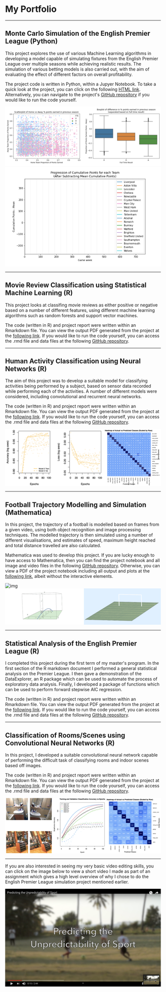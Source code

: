 # My Portfolio
-------------

## Monte Carlo Simulation of the English Premier League (Python)

This project explores the use of various Machine Learning algorithms in developing a model capable of simulating fixtures from the English Premier League over multiple seasons while achieving realistic results. The simulation of various betting models is also carried out, with the aim of evaluating the effect of different factors on overall profitability.

The project code is written in Python, within a Jupyer Notebook. To take a quick look at the project, you can click on the following [HTML link](https://htmlpreview.github.io/?https://github.com/fanahanmc/epl-monte-carlo-sim/blob/master/HTML_files/ACM40960_Project_20203868.html). Alternatively, you can navigate to the project's [GitHub repository](https://github.com/fanahanmc/epl-monte-carlo-sim) if you would like to run the code yourself.

![img](img/PPCprev_analysis.png)
![img](img/pointsprogression.gif)

-------------

## Movie Review Classification using Statistical Machine Learning (R)

This project looks at classifing movie reviews as either positive or negative based on a number of different features, using different machine learning algorithms such as random forests and support vector machines.

The code (written in R) and project report were written within an Rmarkdown file. You can view the output PDF generated from the project at the [following link](https://fanahanmc.github.io/PDF_files/STAT30270_FinalAssignment.pdf). If you would like to run the code yourself, you can access the .rmd file and data files at the following [GitHub repository](https://github.com/fanahanmc/movie-review-classification).

-------------

## Human Activity Classification using Neural Networks (R)

The aim of this project was to develop a suitable model for classifying activities being performed by a subject, based on sensor data recorded while performing each of the activities. A number of different models were considered, including convolutional and recurrent neural networks.

The code (written in R) and project report were written within an Rmarkdown file. You can view the output PDF generated from the project at the [following link](https://fanahanmc.github.io/PDF_files/STAT40970_EOT_Assignment_FMS.pdf). If you would like to run the code yourself, you can access the .rmd file and data files at the following [GitHub repository](https://github.com/fanahanmc/activity-classification-nnet).

![img](img/MLAI_proj1.png)

-------------

## Football Trajectory Modelling and Simulation (Mathematica)

In this project, the trajectory of a football is modelled based on frames from a given video, using both object recognition and image processing techniques. The modelled trajectory is then simulated using a number of different visualisations, and estimates of speed, maximum height reached and total distance travelled are also calculated.

Mathematica was used to develop this project. If you are lucky enough to have access to Mathematica, then you can find the project notebook and all image and video files in the following [GitHub repository](https://github.com/fanahanmc/football-flight-model-sim). Otherwise, you can view a PDF of the project notebook including all output and plots at the [following link](https://fanahanmc.github.io/PDF_files/ACM40730_Project_static.pdf), albeit without the interactive elements.

![img](img/footballgif1.gif)
![img](img/footballgif5.gif)

-------------

## Statistical Analysis of the English Premier League (R)

I completed this project during the first term of my master's program. In the first section of the R markdown document I performed a general statistical analysis on the Premier League. I then gave a demonstration of the DataExplorer, an R package which can be used to automate the process of exploratory data analysis. Finally, I developed a package of functions which can be used to perform forward stepwise AIC regression.

The code (written in R) and project report were written within an Rmarkdown file. You can view the output PDF generated from the project at the [following link](https://fanahanmc.github.io/PDF_files/STAT40620_Project_FMS.pdf). If you would like to run the code yourself, you can access the .rmd file and data files at the following [GitHub repository](https://github.com/fanahanmc/epl-stat-analysis).

-------------

## Classification of Rooms/Scenes using Convolutional Neural Networks (R)

In this project, I developed a suitable convolutional neural network capable of performing the difficult task of classifying rooms and indoor scenes based off images.

The code (written in R) and project report were written within an Rmarkdown file. You can view the output PDF generated from the project at the [following link](https://fanahanmc.github.io/PDF_files/STAT40970_Assignment3.pdf). If you would like to run the code yourself, you can access the .rmd file and data files at the following [GitHub repository](https://github.com/fanahanmc/rooms-classification-cnn).

![img](img/MLAI_proj2.png)

-------------

If you are also interested in seeing my very basic video editing skills, you can click on the image below to view a short video I made as part of an assignment which gives a high level overview of why I chose to do the English Premier League simulation project mentioned earlier.

[![IMAGE ALT TEXT](img/videoscreenshot.png)](https://www.youtube.com/watch?v=1hUX5G45lYE)

